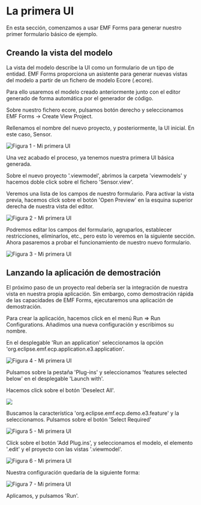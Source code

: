 # La primera UI

En esta sección, comenzamos a usar EMF Forms para generar nuestro primer formulario básico de ejemplo.


## Creando la vista del modelo

La vista del modelo describe la UI como un formulario de un tipo de entidad. EMF Forms proporciona un asistente para generar nuevas vistas del modelo a partir de un fichero de modelo Ecore (.ecore).

Para ello usaremos el modelo creado anteriormente junto con el editor generado de forma automática por el generador de código.

Sobre nuestro fichero ecore, pulsamos botón derecho y seleccionamos EMF Forms -> Create View Project.

Rellenamos el nombre del nuevo proyecto, y posteriormente, la UI inicial. En este caso, Sensor.

![Figura 1 - Mi primera UI](http://i.imgur.com/UGf4OOA.jpg)

Una vez acabado el proceso, ya tenemos nuestra primera UI básica generada.

Sobre el nuevo proyecto '.viewmodel', abrimos la carpeta 'viewmodels' y hacemos doble click sobre el fichero 'Sensor.view'.

Veremos una lista de los campos de nuestro formulario. Para activar la vista previa, hacemos click sobre el botón 'Open Preview' en la esquina superior derecha de nuestra vista del editor.

![Figura 2 - Mi primera UI](http://i.imgur.com/RDphS3D.jpg)

Podremos editar los campos del formulario, agruparlos, establecer restricciones, eliminarlos, etc., pero esto lo veremos en la siguiente sección. Ahora pasaremos a probar el funcionamiento de nuestro nuevo formulario.

![Figura 3 - Mi primera UI](http://i.imgur.com/fRwo0KG.jpg)


## Lanzando la aplicación de demostración

El próximo paso de un proyecto real debería ser la integración de nuestra vista en nuestra propia aplicación. Sin embargo, como demostración rápida de las capacidades de EMF Forms, ejecutaremos una aplicación de demostración.

Para crear la aplicación, hacemos click en el menú Run => Run Configurations. Añadimos una nueva configuración y escribimos su nombre.

En el desplegable 'Run an application' seleccionamos la opción 'org.eclipse.emf.ecp.application.e3.application'.

![Figura 4 - Mi primera UI](http://i.imgur.com/XC3LHHg.jpg)


Pulsamos sobre la pestaña 'Plug-ins' y seleccionamos 'features selected below' en el desplegable 'Launch with'.

Hacemos click sobre el botón 'Deselect All'.

![](http://i.imgur.com/bOukCkD.jpg)

Buscamos la característica 'org.eclipse.emf.ecp.demo.e3.feature' y la seleccionamos. Pulsamos sobre el botón 'Select Required'

![Figura 5 - Mi primera UI](http://i.imgur.com/OZsbgC1.jpg)


Click sobre el botón 'Add Plug.ins', y seleccionamos el modelo, el elemento '.edit' y el proyecto con las vistas '.viewmodel'.

![Figura 6 - Mi primera UI](http://i.imgur.com/woXnua3.jpg)

Nuestra configuración quedaría de la siguiente forma:

![Figura 7 - Mi primera UI](http://i.imgur.com/T073N5a.jpg)

Aplicamos, y pulsamos 'Run'.












